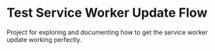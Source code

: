 # Test Service Worker Update Flow
Project for exploring and documenting how to get the service worker update working perfectly.
